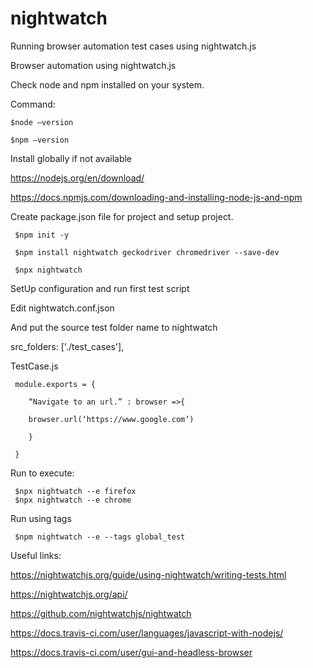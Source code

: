 # nightwatch
Running browser automation test cases using nightwatch.js


Browser automation using nightwatch.js 

 

Check node and npm installed on your system.  

Command: 

    $node –version 

    $npm –version 

 

Install globally if  not available 

https://nodejs.org/en/download/ 

https://docs.npmjs.com/downloading-and-installing-node-js-and-npm 

 

Create package.json file for project and setup project. 

     $npm init -y 

     $npm install nightwatch geckodriver chromedriver --save-dev 

     $npx nightwatch 

 

SetUp configuration and run first test script 

 

Edit nightwatch.conf.json  

And put the source test folder name to nightwatch 

src_folders: ['./test_cases'], 

 

TestCase.js 

 

     module.exports = { 

        “Navigate to an url.” : browser =>{ 

        browser.url(‘https://www.google.com’) 

        } 

     } 

 
Run to execute:
     
     $npx nightwatch --e firefox
     $npx nightwatch --e chrome
     
Run using tags

     $npm nightwatch --e --tags global_test
 

 

Useful links:  

 

https://nightwatchjs.org/guide/using-nightwatch/writing-tests.html 

https://nightwatchjs.org/api/ 

https://github.com/nightwatchjs/nightwatch 

https://docs.travis-ci.com/user/languages/javascript-with-nodejs/ 

https://docs.travis-ci.com/user/gui-and-headless-browser 

 
